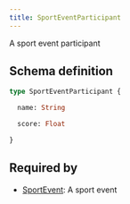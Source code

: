 ```yaml
---
title: SportEventParticipant
---
```


A sport event participant

## Schema definition
```graphql
type SportEventParticipant {

  name: String 

  score: Float 

}
```
## Required by
* [SportEvent](graphql/schema/sportevent.md): A sport event
